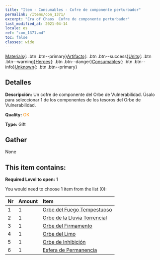 ```yaml
---
title: "Item - Consumables - Cofre de componente perturbador"
permalink: /Items/con_1371/
excerpt: "Era of Chaos  Cofre de componente perturbador"
last_modified_at: 2021-04-14
locale: es
ref: "con_1371.md"
toc: false
classes: wide
---
```

 [Materials](/es/Items/){: .btn .btn--primary}[Artifacts](/es/Items/Artifacts/){: .btn .btn--success}[Units](/es/Items/Units/){: .btn .btn--warning}[Heroes](/es/Items/Heroes/){: .btn .btn--danger}[Consumables](/es/Items/Consumables/){: .btn .btn--info}[Unknown](/es/Items/Unknown/){: .btn .btn--primary}

## Detalles
 **Descripción:** Un cofre de componente del Orbe de Vulnerabilidad. Úsalo para seleccionar 1 de los componentes de los tesoros del Orbe de Vulnerabilidad.

 **Quality:** <span style="color: #FF8C00">OK</span>

 **Type:** Gift

## Gather

  None

## This item contains:

 **Required Level to open:** 1

 You would need to choose 1 item from the list (0):

  | Nr | Amount |     Item    |
  |:---|:-------|:------------|
  | 1 | 1 | [Orbe del Fuego Tempestuoso](/es/Items/art_172/) | 
  | 2 | 1 | [Orbe de la Lluvia Torrencial](/es/Items/art_173/) | 
  | 3 | 1 | [Orbe del Firmamento](/es/Items/art_174/) | 
  | 4 | 1 | [Orbe del Limo](/es/Items/art_175/) | 
  | 5 | 1 | [Orbe de Inhibición](/es/Items/art_176/) | 
  | 6 | 1 | [Esfera de Permanencia](/es/Items/art_177/) | 
